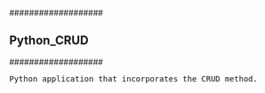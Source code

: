###################
<h2>Python_CRUD</h2>
###################

<pre>Python application that incorporates the CRUD method.</pre>
